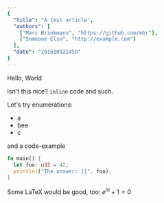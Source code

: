 ```yaml
---
{
  "title": "A test article",
  "authors": [
    ["Marc Brinkmann", "https://github.com/mbr"],
    ["Someone Else", "http://example.com"]
  ],
  "date": "201610121458"
}
---
```


Hello, World

Isn't this nice? `inline` code and such.

Let's try enumerations:

* a
* bee
* c

and a code-example

```rust
fn main() {
  let foo: u32 = 42;
  println!("The answer: {}", foo);
}
```

Some LaTeX would be good, too: $e^{i\pi} + 1 = 0$
